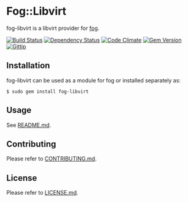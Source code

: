 # Fog::Libvirt

fog-libvirt is a libvirt provider for [fog](https://github.com/fog/fog).

[![Build Status](https://github.com/fog/fog-libvirt/actions/workflows/ruby.yml/badge.svg)](https://github.com/fog/fog-libvirt/workflows/ruby.yml)
[![Dependency Status](https://gemnasium.com/fog/fog.png)](https://gemnasium.com/fog/fog-libvirt)
[![Code Climate](https://codeclimate.com/github/fog/fog.png)](https://codeclimate.com/github/fog/fog-libvirt)
[![Gem Version](https://fury-badge.herokuapp.com/rb/fog.png)](http://badge.fury.io/rb/fog-libvirt)
[![Gittip](http://img.shields.io/gittip/geemus.png)](https://www.gittip.com/geemus/)

## Installation

fog-libvirt can be used as a module for fog or installed separately as:

```
$ sudo gem install fog-libvirt
```

## Usage

See [README.md](https://github.com/fog/fog-libvirt/blob/master/lib/fog/libvirt/models/compute/README.md).

## Contributing

Please refer to [CONTRIBUTING.md](https://github.com/fog/fog/blob/master/CONTRIBUTING.md).

## License

Please refer to [LICENSE.md](https://github.com/fog/fog-libvirt/blob/master/LICENSE.md).
